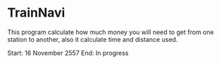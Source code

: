 TrainNavi
=========

This program calculate how much money you will need to get from one station to another, also it calculate time and distance used.

Start: 16 November 2557
End: In progress
